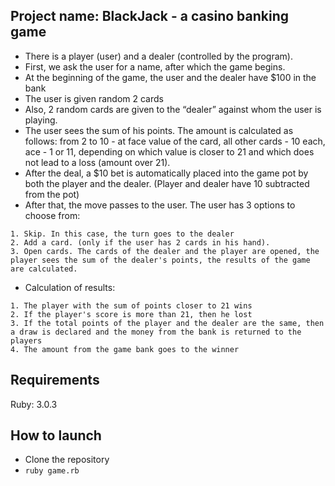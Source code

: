 ## Project name: BlackJack - a casino banking game
- There is a player (user) and a dealer (controlled by the program).
- First, we ask the user for a name, after which the game begins.
- At the beginning of the game, the user and the dealer have $100 in the bank
- The user is given random 2 cards 
- Also, 2 random cards are given to the “dealer” against whom the user is playing.
- The user sees the sum of his points. The amount is calculated as follows: from 2 to 10 - at face value of the card, all other cards - 10 each, ace - 1 or 11, depending on which value is closer to 21 and which does not lead to a loss (amount over 21).
- After the deal, a $10 bet is automatically placed into the game pot by both the player and the dealer. (Player and dealer have 10 subtracted from the pot)
- After that, the move passes to the user. The user has 3 options to choose from:
<!-- Way to move -->
    1. Skip. In this case, the turn goes to the dealer
    2. Add a card. (only if the user has 2 cards in his hand).
    3. Open cards. The cards of the dealer and the player are opened, the player sees the sum of the dealer's points, the results of the game are calculated.
- Calculation of results:
<!-- Calculation of results -->
    1. The player with the sum of points closer to 21 wins
    2. If the player's score is more than 21, then he lost
    3. If the total points of the player and the dealer are the same, then a draw is declared and the money from the bank is returned to the players
    4. The amount from the game bank goes to the winner


## Requirements
Ruby: 3.0.3

## How to launch
- Clone the repository
- `ruby game.rb`

